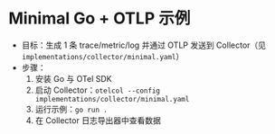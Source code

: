 # Minimal Go + OTLP 示例

- 目标：生成 1 条 trace/metric/log 并通过 OTLP 发送到 Collector（见 `implementations/collector/minimal.yaml`）
- 步骤：
  1. 安装 Go 与 OTel SDK
  2. 启动 Collector：`otelcol --config implementations/collector/minimal.yaml`
  3. 运行示例：`go run .`
  4. 在 Collector 日志导出器中查看数据
